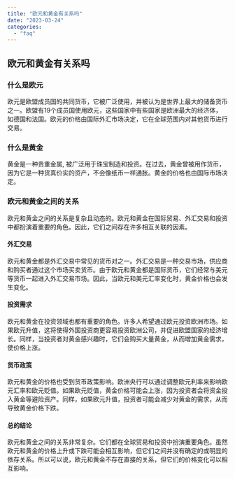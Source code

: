 ```yaml
---
title: "欧元和黄金有关系吗"
date: "2023-03-24"
categories: 
  - "faq"
---
```


## 欧元和黄金有关系吗

### 什么是欧元

欧元是欧盟成员国的共同货币，它被广泛使用，并被认为是世界上最大的储备货币之一。欧盟有19个成员国使用欧元，这些国家中有些国家是欧洲最大的经济体，如德国和法国。欧元的价格由国际外汇市场决定，它在全球范围内对其他货币进行交易。

### 什么是黄金

黄金是一种贵重金属, 被广泛用于珠宝制造和投资。在过去，黄金曾被用作货币，因为它是一种货真价实的资产，不会像纸币一样通胀。黄金的价格也由国际市场决定。

### 欧元和黄金之间的关系

欧元和黄金之间的关系是复杂且动态的。欧元和黄金在国际贸易、外汇交易和投资中都扮演着重要的角色。因此，它们之间存在许多相互关联的因素。

#### 外汇交易

欧元和黄金都是外汇交易中常见的货币对之一。外汇交易是一种交易市场，供应商和购买者通过这个市场买卖货币。由于欧元和黄金都是国际货币，它们经常与美元等货币一起进入外汇交易市场。因此，当欧元和美元汇率变化时，黄金价格也会发生变化。

#### 投资需求

欧元和黄金在投资领域也都有重要的角色。许多人希望通过欧元投资欧洲市场。如果欧元升值，这将使得外国投资商更容易投资欧洲公司，并促进欧盟国家的经济增长。同样，当投资者对黄金感兴趣时，它们会购买大量黄金，从而增加黄金需求，使价格上涨。

#### 货币政策

欧元和黄金的价格也受到货币政策影响。欧洲央行可以通过调整欧元利率来影响欧元汇率和欧元贬值。如果欧元贬值，黄金价格可能会上涨，因为投资者会将资金投入黄金等避险资产。同样，如果欧元升值，投资者可能会减少对黄金的需求，从而导致黄金价格下跌。

#### 总的结论

欧元和黄金之间的关系非常复杂。它们都在全球贸易和投资中扮演重要角色。虽然欧元和黄金的价格上升或下跌可能会相互影响，但它们之间并没有确定的或明显的依存关系。所以可以说，欧元和黄金不存在直接的关系，但它们的价格变化可以相互影响。
